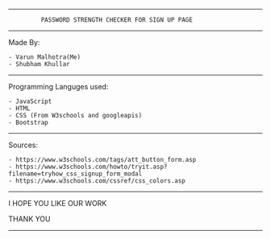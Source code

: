 
***************************************************************************************

		     PASSWORD STRENGTH CHECKER FOR SIGN UP PAGE 
		      
***************************************************************************************
Made By:

    - Varun Malhotra(Me)
    - Shubham Khullar
***************************************************************************************
Programming Languges used:

    - JavaScript
    - HTML
    - CSS (From W3schools and googleapis)
    - Bootstrap
***************************************************************************************
Sources: 

    - https://www.w3schools.com/tags/att_button_form.asp
    - https://www.w3schools.com/howto/tryit.asp?filename=tryhow_css_signup_form_modal
    - https://www.w3schools.com/cssref/css_colors.asp 


***************************************************************************************
I HOPE YOU LIKE OUR WORK

THANK YOU
***************************************************************************************
